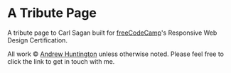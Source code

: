 # A Tribute Page

A tribute page to Carl Sagan built for [freeCodeCamp](https://www.freecodecamp)'s Responsive Web Design Certification.

All work © [Andrew Huntington](https://andrewhuntington.com) unless otherwise noted. Please feel free to click the link to get in touch with me.